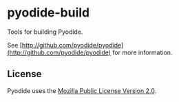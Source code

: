# pyodide-build

Tools for building Pyodide.

See [http://github.com/pyodide/pyodide](http://github.com/pyodide/pyodide) for more information.

## License

Pyodide uses the [Mozilla Public License Version
2.0](https://choosealicense.com/licenses/mpl-2.0/).
